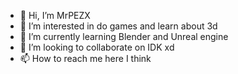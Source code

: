 - 👋 Hi, I’m MrPEZX
- 👀 I’m interested in do games and learn about 3d
- 🌱 I’m currently learning Blender and Unreal engine
- 💞️ I’m looking to collaborate on IDK xd
- 📫 How to reach me here I think

<!---
JuanPB64/JuanPB64 is a ✨ special ✨ repository because its `README.md` (this file) appears on your GitHub profile.
You can click the Preview link to take a look at your changes.
--->
